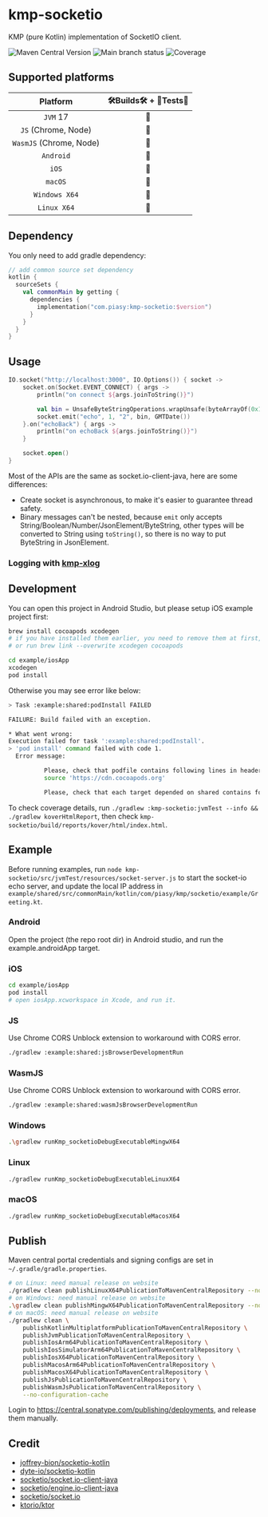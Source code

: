 # kmp-socketio

KMP (pure Kotlin) implementation of SocketIO client.

![Maven Central Version](https://img.shields.io/maven-central/v/com.piasy/kmp-socketio) ![Main branch status](https://github.com/HackWebRTC/kmp-socketio/actions/workflows/ci.yaml/badge.svg?branch=main) ![Coverage](https://hackwebrtc.github.io/kmp-socketio/badges.svg)

## Supported platforms

|      Platform      | 🛠Builds🛠 + 🔬Tests🔬 |
| :----------------: | :------------------: |
|      `JVM` 17      |          🚀          |
| `JS`     (Chrome, Node)  |          🚀          |
| `WasmJS` (Chrome, Node)  |          🚀          |
|     `Android`      |          🚀          |
|       `iOS`        |          🚀          |
|      `macOS`       |          🚀          |
|   `Windows X64`    |          🚀          |
|    `Linux X64`     |          🚀          |

## Dependency

You only need to add gradle dependency:

```kotlin
// add common source set dependency
kotlin {
  sourceSets {
    val commonMain by getting {
      dependencies {
        implementation("com.piasy:kmp-socketio:$version")
      }
    }
  }
}
```

## Usage

```kotlin
IO.socket("http://localhost:3000", IO.Options()) { socket ->
    socket.on(Socket.EVENT_CONNECT) { args ->
        println("on connect ${args.joinToString()}")

        val bin = UnsafeByteStringOperations.wrapUnsafe(byteArrayOf(0x1, 0x3, 0x1, 0x4))
        socket.emit("echo", 1, "2", bin, GMTDate())
    }.on("echoBack") { args ->
        println("on echoBack ${args.joinToString()}")
    }

    socket.open()
}
```

Most of the APIs are the same as socket.io-client-java, here are some differences:

- Create socket is asynchronous, to make it's easier to guarantee thread safety.
- Binary messages can't be nested, because `emit` only accepts String/Boolean/Number/JsonElement/ByteString, other types will be converted to String using `toString()`, so there is no way to put ByteString in JsonElement.

### Logging with [kmp-xlog](https://github.com/HackWebRTC/kmp-xlog)

## Development

You can open this project in Android Studio, but please setup iOS example project first:

```bash
brew install cocoapods xcodegen
# if you have installed them earlier, you need to remove them at first,
# or run brew link --overwrite xcodegen cocoapods

cd example/iosApp
xcodegen
pod install
```

Otherwise you may see error like below:

```bash
> Task :example:shared:podInstall FAILED

FAILURE: Build failed with an exception.

* What went wrong:
Execution failed for task ':example:shared:podInstall'.
> 'pod install' command failed with code 1.
  Error message:

          Please, check that podfile contains following lines in header:
          source 'https://cdn.cocoapods.org'

          Please, check that each target depended on shared contains following dependencies:
```

To check coverage details, run `./gradlew :kmp-socketio:jvmTest --info && ./gradlew koverHtmlReport`,
then check `kmp-socketio/build/reports/kover/html/index.html`. 

## Example

Before running examples, run `node kmp-socketio/src/jvmTest/resources/socket-server.js` to start the socket-io echo server,
and update the local IP address in `example/shared/src/commonMain/kotlin/com/piasy/kmp/socketio/example/Greeting.kt`.

### Android

Open the project (the repo root dir) in Android studio, and run the example.androidApp target.

### iOS

```bash
cd example/iosApp
pod install
# open iosApp.xcworkspace in Xcode, and run it.
```

### JS

Use Chrome CORS Unblock extension to workaround with CORS error.

```bash
./gradlew :example:shared:jsBrowserDevelopmentRun
```

### WasmJS

Use Chrome CORS Unblock extension to workaround with CORS error.

```bash
./gradlew :example:shared:wasmJsBrowserDevelopmentRun
```

### Windows

```bash
.\gradlew runKmp_socketioDebugExecutableMingwX64
```

### Linux

```bash
./gradlew runKmp_socketioDebugExecutableLinuxX64
```

### macOS

```bash
./gradlew runKmp_socketioDebugExecutableMacosX64
```

## Publish

Maven central portal credentials and signing configs are set in `~/.gradle/gradle.properties`.

```bash
# on Linux: need manual release on website
./gradlew clean publishLinuxX64PublicationToMavenCentralRepository --no-configuration-cache
# on Windows: need manual release on website
.\gradlew clean publishMingwX64PublicationToMavenCentralRepository --no-configuration-cache
# on macOS: need manual release on website
./gradlew clean \
    publishKotlinMultiplatformPublicationToMavenCentralRepository \
    publishJvmPublicationToMavenCentralRepository \
    publishIosArm64PublicationToMavenCentralRepository \
    publishIosSimulatorArm64PublicationToMavenCentralRepository \
    publishIosX64PublicationToMavenCentralRepository \
    publishMacosArm64PublicationToMavenCentralRepository \
    publishMacosX64PublicationToMavenCentralRepository \
    publishJsPublicationToMavenCentralRepository \
    publishWasmJsPublicationToMavenCentralRepository \
    --no-configuration-cache
```

Login to https://central.sonatype.com/publishing/deployments, and release them manually.

## Credit

- [joffrey-bion/socketio-kotlin](https://github.com/joffrey-bion/socketio-kotlin)
- [dyte-io/socketio-kotlin](https://github.com/dyte-io/socketio-kotlin)
- [socketio/socket.io-client-java](https://github.com/socketio/socket.io-client-java)
- [socketio/engine.io-client-java](https://github.com/socketio/engine.io-client-java)
- [socketio/socket.io](https://github.com/socketio/socket.io)
- [ktorio/ktor](https://github.com/ktorio/ktor)
